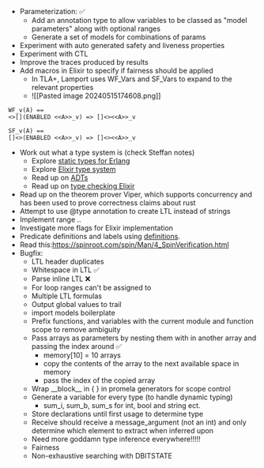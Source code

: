 - Parameterization: ✅
	- Add an annotation type to allow variables to be classed as "model parameters" along with optional ranges
	- Generate a set of models for combinations of params
- Experiment with auto generated safety and liveness properties
- Experiment with CTL
- Improve the traces produced by results
- Add macros in Elixir to specify if fairness should be applied
	- In TLA+, Lamport uses WF_Vars and SF_Vars to expand to the relevant properties
	- ![[Pasted image 20240515174608.png]]
```
WF_v(A) == 
<>[](ENABLED <<A>>_v) => []<><<A>>_v

SF_v(A) ==
[]<>(ENABLED <<A>>_v) => []<><<A>>_v
```

- Work out what a type system is (check Steffan notes)
	- Explore [static types for Erlang](https://github.com/WhatsApp/eqwalizer)
	- Explore [Elixir type system](https://www.irif.fr/_media/users/gduboc/elixir-types.pdf)
	- Read up on [ADTs](https://medium.com/@tssovi/abstract-data-type-adt-in-python-33e6ce1f961e#:~:text=What%20is%20ADT%3F,totally%20hidden%20from%20the%20user.)
	- Read up on [type checking Elixir](https://www.erlang-solutions.com/blog/type-checking-erlang-and-elixir/)
- Read up on the theorem prover Viper, which supports concurrency and has been used to prove correctness claims about rust 
- Attempt to use @type annotation to create LTL instead of strings
- Implement range ..
- Investigate more flags for Elixir implementation
- Predicate definitions and labels using [definitions](https://spinroot.com/spin/Man/ltl.html).
- Read this:https://spinroot.com/spin/Man/4_SpinVerification.html
- Bugfix:
	- LTL header duplicates
	- Whitespace in LTL ✅
	- Parse inline LTL ❌
	- For loop ranges can't be assigned to
	- Multiple LTL formulas
	- Output global values to trail
	- import models boilerplate
	- Prefix functions, and variables with the current module and function scope to remove ambiguity
	- Pass arrays as parameters by nesting them with in another array and passing the index around ✅
		- memory[10] = 10 arrays
		- copy the contents of the array to the next available space in memory
		- pass the index of the copied array
	- Wrap \_\_block\_\_ in { } in promela generators for scope control
	- Generate a variable for every type (to handle dynamic typing)
		- sum_i, sum_b, sum_s for int, bool and string ect.
	- Store declarations until first usage to determine type
	- Receive should receive a message_argument (not an int) and only determine which element to extract when inferred upon
	- Need more goddamn type inference everywhere!!!!!
	- Fairness
	- Non-exhaustive searching with DBITSTATE
